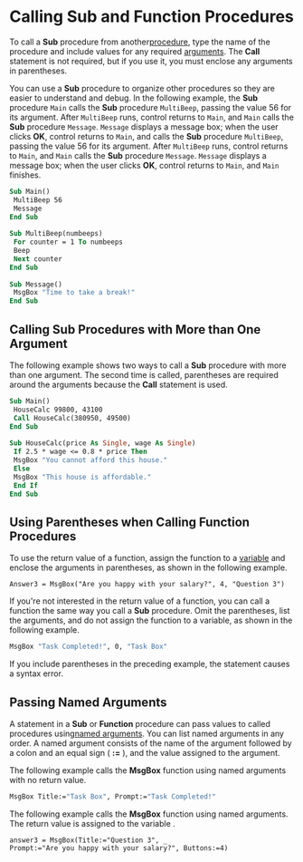 
# Calling Sub and Function Procedures

To call a  **Sub** procedure from another[procedure](b8bdf64f-5920-1ae9-16d0-b26d09524a30.md), type the name of the procedure and include values for any required [arguments](b8bdf64f-5920-1ae9-16d0-b26d09524a30.md). The  **Call** statement is not required, but if you use it, you must enclose any arguments in parentheses.

You can use a  **Sub** procedure to organize other procedures so they are easier to understand and debug. In the following example, the **Sub** procedure `Main` calls the **Sub** procedure `MultiBeep`, passing the value 56 for its argument. After  `MultiBeep` runs, control returns to `Main`, and  `Main` calls the **Sub** procedure `Message`.  `Message` displays a message box; when the user clicks **OK**, control returns to `Main`, and calls the  **Sub** procedure `MultiBeep`, passing the value 56 for its argument. After  `MultiBeep` runs, control returns to `Main`, and  `Main` calls the **Sub** procedure `Message`.  `Message` displays a message box; when the user clicks **OK**, control returns to `Main`, and  `Main` finishes.



```vb
Sub Main() 
 MultiBeep 56 
 Message 
End Sub 
 
Sub MultiBeep(numbeeps) 
 For counter = 1 To numbeeps 
 Beep 
 Next counter 
End Sub 
 
Sub Message() 
 MsgBox "Time to take a break!" 
End Sub 

```


## Calling Sub Procedures with More than One Argument

The following example shows two ways to call a  **Sub** procedure with more than one argument. The second time is called, parentheses are required around the arguments because the **Call** statement is used.


```vb
Sub Main() 
 HouseCalc 99800, 43100 
 Call HouseCalc(380950, 49500) 
End Sub 
 
Sub HouseCalc(price As Single, wage As Single) 
 If 2.5 * wage <= 0.8 * price Then 
 MsgBox "You cannot afford this house." 
 Else 
 MsgBox "This house is affordable." 
 End If 
End Sub 

```


## Using Parentheses when Calling Function Procedures

To use the return value of a function, assign the function to a [variable](b8bdf64f-5920-1ae9-16d0-b26d09524a30.md) and enclose the arguments in parentheses, as shown in the following example.


```
Answer3 = MsgBox("Are you happy with your salary?", 4, "Question 3") 

```

If you're not interested in the return value of a function, you can call a function the same way you call a  **Sub** procedure. Omit the parentheses, list the arguments, and do not assign the function to a variable, as shown in the following example.




```vb
MsgBox "Task Completed!", 0, "Task Box" 

```

If you include parentheses in the preceding example, the statement causes a syntax error.


## Passing Named Arguments

A statement in a  **Sub** or **Function** procedure can pass values to called procedures using[named arguments](b8bdf64f-5920-1ae9-16d0-b26d09524a30.md). You can list named arguments in any order. A named argument consists of the name of the argument followed by a colon and an equal sign ( **:=** ), and the value assigned to the argument.

The following example calls the  **MsgBox** function using named arguments with no return value.




```vb
MsgBox Title:="Task Box", Prompt:="Task Completed!" 

```

The following example calls the  **MsgBox** function using named arguments. The return value is assigned to the variable .




```
answer3 = MsgBox(Title:="Question 3", _ 
Prompt:="Are you happy with your salary?", Buttons:=4) 

```


